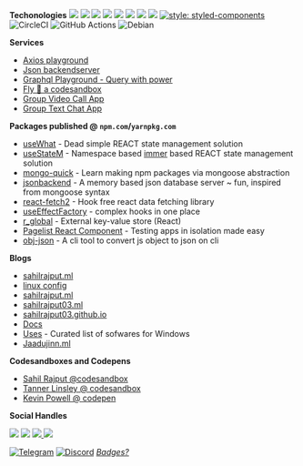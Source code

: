 **Techonologies**
<img src="https://img.shields.io/badge/react%20-%2320232a.svg?&style=for-the-badge&logo=react&logoColor=%2361DAFB"/> <img src="https://img.shields.io/badge/react_native%20-%2320232a.svg?&style=for-the-badge&logo=react&logoColor=%2361DAFB"/>
<img src="https://img.shields.io/badge/express.js%20-%23404d59.svg?&style=for-the-badge"/>
<img src="https://img.shields.io/badge/material%20ui%20-%230081CB.svg?&style=for-the-badge&logo=material-ui&logoColor=white"/>
<img src="https://img.shields.io/badge/git%20-%23F05033.svg?&style=for-the-badge&logo=git&logoColor=white"/>
<img src="https://img.shields.io/badge/vercel%20-%23000000.svg?&style=for-the-badge&logo=vercel&logoColor=white"/>
<img src ="https://img.shields.io/badge/MongoDB-%234ea94b.svg?&style=for-the-badge&logo=mongodb&logoColor=white"/>
<img src="https://img.shields.io/badge/docker%20-%230db7ed.svg?&style=for-the-badge&logo=docker&logoColor=white"/> [![style: styled-components](https://img.shields.io/badge/style-%F0%9F%92%85%20styled--components-orange.svg?colorB=daa357&colorA=db748e)](https://github.com/styled-components/styled-components)
<img alt="CircleCI" src="https://img.shields.io/badge/CIRCLECI%20-%23161616.svg?&style=for-the-badge&logo=circleci&logoColor=white"/>
<img alt="GitHub Actions" src="https://img.shields.io/badge/github%20actions%20-%232671E5.svg?&style=for-the-badge&logo=github%20actions&logoColor=white"/>
<img alt="Debian" src="https://img.shields.io/badge/Debian-D70A53?style=for-the-badge&logo=debian&logoColor=white" />

**Services**

- [Axios playground](http://axiosplayground.ml/)
- [Json backendserver](https://jsonbackendserver.herokuapp.com/)
- [Graphql Playground - Query with power](https://abstraction.ml)
- [Fly 🚀︎ a codesandbox](https://flycodesandbox.netlify.app/)
- [Group Video Call App](https://letsjoin.ml/)
- [Group Text Chat App](https://elegant-chat-app.herokuapp.com/)

**Packages published @ `npm.com`/`yarnpkg.com`**

- [useWhat](https://www.npmjs.com/package/usewhat) - Dead simple REACT state management solution
- [useStateM](https://www.npmjs.com/package/usestatem) - Namespace based [immer](https://immerjs.github.io/immer/) based REACT state management solution
- [mongo-quick](https://www.npmjs.com/package/mongo-quick) - Learn making npm packages via mongoose abstraction
- [jsonbackend](https://www.npmjs.com/package/jsonbackend) - A memory based json database server ~ fun, inspired from mongoose syntax
- [react-fetch2](https://www.npmjs.com/package/react-fetch2) - Hook free react data fetching library
- [useEffectFactory](https://www.npmjs.com/package/useeffect-factory) - complex hooks in one place
- [r_global](http://npmjs.org/package/r_global) - External key-value store (React)
- [Pagelist React Component](https://www.npmjs.com/package/pagelist-react) - Testing apps in isolation made easy
- [obj-json](https://www.npmjs.com/package/obj-json) - A cli tool to convert js object to json on cli

**Blogs**

- [sahilrajput.ml](https://sahilrajput03.ml/)
- [linux config](https://github.com/sahilrajput03/config/)
- [sahilrajput.ml](https://sahilrajput.ml)
- [sahilrajput03.ml](https://sahilrajput03.ml)
- [sahilrajput03.github.io](https://sahilrajput03.github.io/)
- [Docs](https://sahilrajput03.github.io/docs)
- [Uses](https://sahilrajput03.github.io/uses) - Curated list of sofwares for Windows
- [Jaadujinn.ml](https://jaadujinn.ml)

**Codesandboxes and Codepens**

- [Sahil Rajput @codesandbox](https://codesandbox.io/u/sahilrajput03)
- [Tanner Linsley @ codesandbox](https://codesandbox.io/u/tannerlinsley/sandboxes)
- [Kevin Powell @ codepen](https://codepen.io/kevinpowell)

**Social Handles**

[<img src="https://img.shields.io/badge/github%20-%23121011.svg?&style=for-the-badge&logo=github&logoColor=white"/>](https://github.com/sahilrajput03)
[<img src="https://img.shields.io/badge/@freakstarrocks%20-%231DA1F2.svg?&style=for-the-badge&logo=Twitter&logoColor=white"/>](https://twitter.com/freakstarrocks)
[<img src="https://img.shields.io/badge/sahilrajputfreakstar%20-%23FF0000.svg?&style=for-the-badge&logo=YouTube&logoColor=white"/> ](https://www.youtube.com/user/sahilrajputfreakstar/playlists)
[<img src="https://img.shields.io/badge/linkedin%20-%230077B5.svg?&style=for-the-badge&logo=linkedin&logoColor=white"/>](https://www.linkedin.com/in/sahilrajput03/)

[<img alt="Telegram" src="https://img.shields.io/badge/Telegram-2CA5E0?style=for-the-badge&logo=telegram&logoColor=white" />](https://t.me/sahilrajput03)
[<img alt="Discord" src="https://img.shields.io/badge/sahilrajput03%234631%20-%237289DA.svg?&style=for-the-badge&logo=discord&logoColor=white" />](#)
<i>[Badges?](https://github.com/Ileriayo/markdown-badges)</i>

